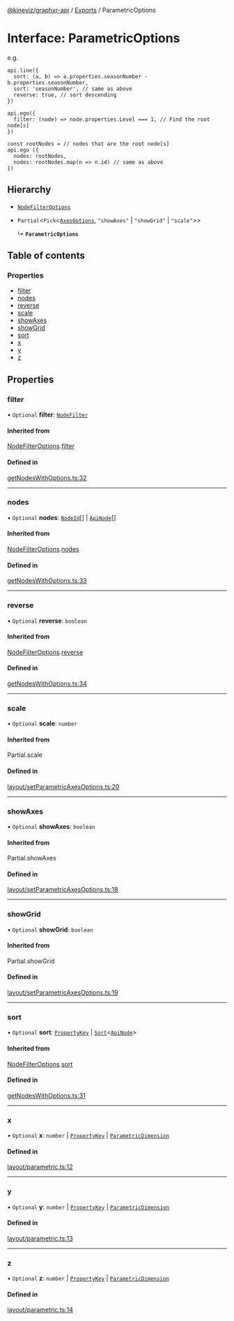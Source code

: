 [@kineviz/graphxr-api](../README.md) / [Exports](../modules.md) / ParametricOptions

# Interface: ParametricOptions

e.g.

```
api.line({
  sort: (a, b) => a.properties.seasonNumber - b.properties.seasonNumber,
  sort: 'seasonNumber', // same as above
  reverse: true, // sort descending
})

api.ego({
  filter: (node) => node.properties.Level === 1, // Find the root node[s]
})

const rootNodes = // nodes that are the root node[s]
api.ego ({
  nodes: rootNodes,
  nodes: rootNodes.map(n => n.id) // same as above
})
```

## Hierarchy

- [`NodeFilterOptions`](NodeFilterOptions.md)

- `Partial`<`Pick`<[`AxesOptions`](AxesOptions.md), ``"showAxes"`` \| ``"showGrid"`` \| ``"scale"``\>\>

  ↳ **`ParametricOptions`**

## Table of contents

### Properties

- [filter](ParametricOptions.md#filter)
- [nodes](ParametricOptions.md#nodes)
- [reverse](ParametricOptions.md#reverse)
- [scale](ParametricOptions.md#scale)
- [showAxes](ParametricOptions.md#showaxes)
- [showGrid](ParametricOptions.md#showgrid)
- [sort](ParametricOptions.md#sort)
- [x](ParametricOptions.md#x)
- [y](ParametricOptions.md#y)
- [z](ParametricOptions.md#z)

## Properties

### filter

• `Optional` **filter**: [`NodeFilter`](../modules.md#nodefilter)

#### Inherited from

[NodeFilterOptions](NodeFilterOptions.md).[filter](NodeFilterOptions.md#filter)

#### Defined in

[getNodesWithOptions.ts:32](https://bitbucket.org/kineviz/graphxr-api/src/019f384/src/getNodesWithOptions.ts#lines-32)

___

### nodes

• `Optional` **nodes**: [`NodeId`](../modules.md#nodeid)[] \| [`ApiNode`](../classes/ApiNode.md)[]

#### Inherited from

[NodeFilterOptions](NodeFilterOptions.md).[nodes](NodeFilterOptions.md#nodes)

#### Defined in

[getNodesWithOptions.ts:33](https://bitbucket.org/kineviz/graphxr-api/src/019f384/src/getNodesWithOptions.ts#lines-33)

___

### reverse

• `Optional` **reverse**: `boolean`

#### Inherited from

[NodeFilterOptions](NodeFilterOptions.md).[reverse](NodeFilterOptions.md#reverse)

#### Defined in

[getNodesWithOptions.ts:34](https://bitbucket.org/kineviz/graphxr-api/src/019f384/src/getNodesWithOptions.ts#lines-34)

___

### scale

• `Optional` **scale**: `number`

#### Inherited from

Partial.scale

#### Defined in

[layout/setParametricAxesOptions.ts:20](https://bitbucket.org/kineviz/graphxr-api/src/019f384/src/layout/setParametricAxesOptions.ts#lines-20)

___

### showAxes

• `Optional` **showAxes**: `boolean`

#### Inherited from

Partial.showAxes

#### Defined in

[layout/setParametricAxesOptions.ts:18](https://bitbucket.org/kineviz/graphxr-api/src/019f384/src/layout/setParametricAxesOptions.ts#lines-18)

___

### showGrid

• `Optional` **showGrid**: `boolean`

#### Inherited from

Partial.showGrid

#### Defined in

[layout/setParametricAxesOptions.ts:19](https://bitbucket.org/kineviz/graphxr-api/src/019f384/src/layout/setParametricAxesOptions.ts#lines-19)

___

### sort

• `Optional` **sort**: [`PropertyKey`](../modules.md#propertykey) \| [`Sort`](../modules.md#sort)<[`ApiNode`](../classes/ApiNode.md)\>

#### Inherited from

[NodeFilterOptions](NodeFilterOptions.md).[sort](NodeFilterOptions.md#sort)

#### Defined in

[getNodesWithOptions.ts:31](https://bitbucket.org/kineviz/graphxr-api/src/019f384/src/getNodesWithOptions.ts#lines-31)

___

### x

• `Optional` **x**: `number` \| [`PropertyKey`](../modules.md#propertykey) \| [`ParametricDimension`](ParametricDimension.md)

#### Defined in

[layout/parametric.ts:12](https://bitbucket.org/kineviz/graphxr-api/src/019f384/src/layout/parametric.ts#lines-12)

___

### y

• `Optional` **y**: `number` \| [`PropertyKey`](../modules.md#propertykey) \| [`ParametricDimension`](ParametricDimension.md)

#### Defined in

[layout/parametric.ts:13](https://bitbucket.org/kineviz/graphxr-api/src/019f384/src/layout/parametric.ts#lines-13)

___

### z

• `Optional` **z**: `number` \| [`PropertyKey`](../modules.md#propertykey) \| [`ParametricDimension`](ParametricDimension.md)

#### Defined in

[layout/parametric.ts:14](https://bitbucket.org/kineviz/graphxr-api/src/019f384/src/layout/parametric.ts#lines-14)
